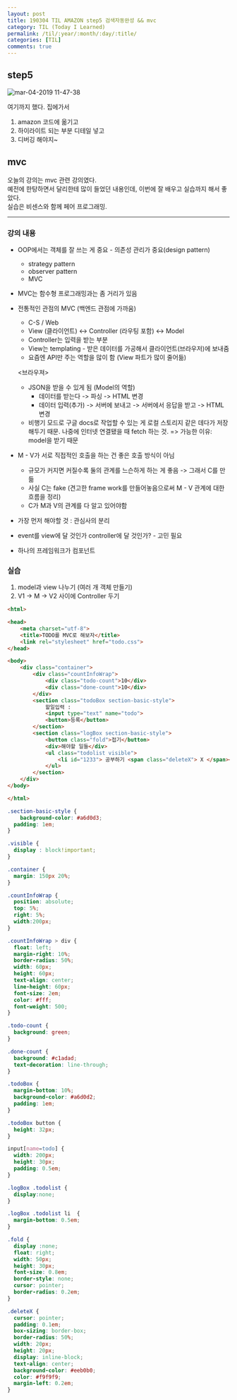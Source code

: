 ```yaml
---
layout: post
title: 190304 TIL AMAZON step5 검색자동완성 && mvc
category: TIL (Today I Learned)
permalink: /til/:year/:month/:day/:title/
categories: [TIL]
comments: true
---
```


## **step5** 

![mar-04-2019 11-47-38](https://user-images.githubusercontent.com/40848630/53723864-feff8880-3eab-11e9-95c1-2924b285f5e1.gif)

여기까지 했다. 
집에가서 
1. amazon 코드에 옮기고 
2. 하이라이트 되는 부분 디테일 넣고 
3. 디버깅 해야지~


## **mvc** 
오늘의 강의는 mvc 관련 강의였다.  
예전에 한탕하면서 달리한테 많이 들었던 내용인데, 이번에 잘 배우고 실습까지 해서 좋았다.  
실습은 비센스와 함께 페어 프로그래밍.

--------------- 
### **강의 내용**
- OOP에서는 객체를 잘 쓰는 게 중요 - 의존성 관리가 중요(design pattern) 

  - strategy pattern
  - observer pattern
  - MVC

- MVC는 함수형 프로그래밍과는 좀 거리가 있음

- 전통적인 관점의 MVC (백엔드 관점에 가까움)

  - C-S / Web 
  - View (클라이언트) <-> Controller (라우팅 포함) <-> Model
  - Controller는 입력을 받는 부분 
  - View는 templating - 받은 데이터를 가공해서 클라이언트(브라우저)에 보내줌
  - 요즘엔 API만 주는 역할을 많이 함 (View 파트가 많이 줄어듦)

  <브라우져>

  - JSON을 받을 수 있게 됨 (Model의 역할) 
    - 데이터를 받는다 -> 파싱 -> HTML 변경
    - 데이터 입력(추가) -> 서버에 보내고 -> 서버에서 응답을 받고 -> HTML 변경
  - 비행기 모드로 구글 docs로 작업할 수 있는 게 로컬 스토리지 같은 데다가 저장해두기 때문. 나중에 인터넷 연결됐을 때 fetch 하는 것. => 가능한 이유: model을 받기 때문 

- M - V가 서로 직접적인 호출을 하는 건 좋은 호출 방식이 아님 

  - 규모가 커지면 커질수록 둘의 관계를 느슨하게 하는 게 좋음 -> 그래서 C를 만듦
  - 사실 C는 fake (견고한 frame work를 만들어놓음으로써 M - V 관계에 대한 흐름을 정리)
  - C가 M과 V의 관계를 다 알고 있어야함

- 가장 먼저 해야할 것 : 관심사의 분리

- event를 view에 달 것인가 controller에 달 것인가? - 고민 필요 

- 하나의 프레임워크가 컴포넌트



### 실습

1. model과 view 나누기  (여러 개 객체 만들기)
2. V1 -> M -> V2 사이에 Controller 두기 

```html
<html>

<head>
    <meta charset="utf-8">
    <title>TODO를 MVC로 해보자</title>
    <link rel="stylesheet" href="todo.css">
</head>

<body>
    <div class="container">
        <div class="countInfoWrap">
            <div class="todo-count">10</div>
            <div class="done-count">10</div>
        </div>
        <section class="todoBox section-basic-style">
            할일입력 :
            <input type="text" name="todo">
            <button>등록</button>
        </section>
        <section class="logBox section-basic-style">
            <button class="fold">접기</button>
            <div>해야할 일들</div>
            <ul class="todolist visible">
                <li id="1233"> 공부하기 <span class="deleteX"> X </span></li>
            </ul>
        </section>
    </div>
</body>

</html>
```

```css
.section-basic-style {
    background-color: #a6d0d3;
  padding: 1em;
}

.visible {
  display : block!important;
}

.container {
  margin: 150px 20%;
}

.countInfoWrap {
  position: absolute;
  top: 5%;
  right: 5%;
  width:200px;
}

.countInfoWrap > div {
  float: left;
  margin-right: 10%;
  border-radius: 50%;
  width: 60px;
  height: 60px;
  text-align: center;
  line-height: 60px;
  font-size: 2em;
  color: #fff;
  font-weight: 500;
}

.todo-count {
  background: green;
}

.done-count {
  background: #c1adad;
  text-decoration: line-through;
}

.todoBox {
  margin-bottom: 10%;
  background-color: #a6d0d2;
  padding: 1em;
}

.todoBox button {
  height: 32px;
}

input[name=todo] {
  width: 200px;
  height: 30px;
  padding: 0.5em;
}

.logBox .todolist {
  display:none;
}

.logBox .todolist li  {
  margin-bottom: 0.5em;
}

.fold {
  display :none;
  float: right;
  width: 50px;
  height: 30px;
  font-size: 0.8em;
  border-style: none;
  cursor: pointer;
  border-radius: 0.2em;
}

.deleteX {
  cursor: pointer;
  padding: 0.1em;
  box-sizing: border-box;
  border-radius: 50%;
  width: 20px;
  height: 20px;
  display: inline-block;
  text-align: center;
  background-color: #eeb0b0;
  color: #f9f9f9;
  margin-left: 0.2em;
}
```

